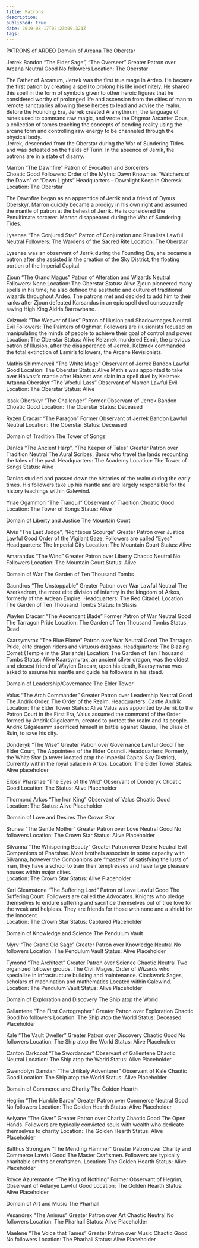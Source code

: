 ```yaml
---
title: Patrons
description: 
published: true
date: 2019-08-17T02:23:09.321Z
tags: 
---
```


 PATRONS of ARDEO
Domain of Arcana The Oberstar 

Jerrek Bandon “The Elder Sage”, “The Overseer” Greater Patron over Arcana
Neutral Good
No followers
Location: The Oberstar

The Father of Arcanum, Jerrek was the first true mage in Ardeo. He became the first patron by creating a spell to prolong his life indefinitely. He shared this spell in the form of symbols given to other heroic figures that he considered worthy of prolonged life and ascension from the cities of man to remote sanctuaries allowing these heroes to lead and advise the realm.  Before the Founding Era, Jerrek created Aramythirum, the language of runes used to command raw magic, and wrote the Ohgmar Arcanter Opus, a collection of tomes teaching the concepts of bending reality using the arcane form and controlling raw energy to be channeled through the physical body.  
 Jerrek, descended from the Oberstar during the War of Sundering Tides and was defeated on the fields of Turin. In the absence of Jerrik, the patrons are in a state of disarry.

Marron  “The Dawnfire” Patron of Evocation and Sorcerers   
Choatic Good
Followers: Order of the Mythic Dawn
Known as “Watchers of the Dawn” or “Dawn Lights”
Headquarters – Dawnlight Keep in Oberesk. 
Location: The Oberstar

The Dawnfire began as an apprentice of Jerrik and a friend of Dynus Oberskyr. Marron quickly became a prodigy in his own right and assumed the mantle of patron at the behest of Jerrik. He is considered the Penultimate sorcerer. 
Marron disappeared during the War of Sundering Tides.


Lysenae  “The Conjured Star” Patron of Conjuration and Ritualists 
Lawful Neutral
Followers: The Wardens of the Sacred Rite 
Location: The Oberstar

Lysenae was an observant of Jerrik during the Founding Era, she became a patron after she assisted in the creation of the Sky District, the floating portion of the Imperial Capital.

 Zjoun  “The Grand Magus” Patron of Alteration and Wizards 
Neutral
Followers: None
Location: The Oberstar
Status: Alive
Zjoun pioneered many spells in his time; he also defined the aesthetic and culture of traditional wizards throughout Ardeo.  The patrons met and decided to add him to their ranks after Zjoun defeated Karsandus in an epic spell duel consequently saving High King Aldris Barrowbane.

Kelzmek  “The Weaver of Lies” Patron of Illusion and Shadowmages 
Neutral Evil
Followers: The Painters of Oghmar. Followers are illusionists focused on manipulating the minds of people to achieve their goal of control and power. 
Location: The Oberstar
Status: Alive
Kelzmek murdered Esmir, the previous patron of Illusion, after the disapperence of Jerrek. Kelzmek commanded the total extinction of Esmir’s followers, the Arcane Revisionists. 

Mathis Shimmerveil  “The White Mage” Observant of Jerrek Bandon 
Lawful Good
Location: The Oberstar
Status: Alive
Mathis was appointed to take over Halvast’s mantle after Halvast was slain in a spell duel by Kelzmek. 
Artanna Oberskyr  “The Woeful Lass” Observant of Marron 
Lawful Evil
Location: The Oberstar
Status: Alive

Issak Oberskyr  “The Challenger” Former Observant of Jerrek Bandon 
Choatic Good
Location: The Oberstar
Status: Deceased

Ryzen Dracarr  “The Paragon” Former Observant of Jerrek Bandon 
Lawful Neutral
Location: The Oberstar
Status: Deceased






Domain of Tradition The Tower of Songs

Danlos  “The Ancient Harp”, “The Keeper of Tales” Greater Patron over Tradition
Neutral 
The Aural Scribes, Bards who travel the lands recounting the tales of the past. Headquarters: The Academy
Location: The Tower of Songs
Status: Alive

Danlos studied and passed down the histories of the realm during the early times. His followers take up his mantle and are largely responsible for the history teachings within Galewind.

Yrlae Ogammon  “The Tranquil” Observant of Tradition
Choatic Good 
Location: The Tower of Songs
Status: Alive


Domain of Liberty and Justice The Mountain Court

Alvis  “The Last Judge”, “Righteous Scourge” Greater Patron over Justice
Lawful Good 
Order of the Vigilant Gaze, Followers are called “Eyes” Headquarters: The Imperial City
Location: The Mountain Court
Status: Alive


Amarandus  “The Wind” Greater Patron over Liberty
Chaotic Neutral
No Followers
Location: The Mountain Court
Status: Alive



Domain of War The Garden of Ten Thousand Tombs

Gaundros  “The Unstoppable” Greater Patron over War
Lawful Neutral
The Azerkadrem, the most elite division of infantry in the kingdom of Arkos, formerly of the Ardean Empire. Headquarters: The Red Citadel.
Location: The Garden of Ten Thousand Tombs
Status: In Stasis

Waylen Dracarr  “The Ascendant Blade” Former Patron of War
Neutral Good
The Tarragon Pride 
Location: The Garden of Ten Thousand Tombs
Status: Dead

Kaarsymvrax  “The Blue Flame” Patron over War
Neutral Good
The Tarragon Pride, elite dragon riders and virtuous dragons. Headquarters: The Blazing Comet (Temple in the Starlands)
Location: The Garden of Ten Thousand Tombs
Status: Alive
Kaarsymvrax, an ancient silver dragon, was the oldest and closest friend of Waylen Dracarr, upon his death, Kaarsymvrax was asked to assume his mantle and guide his followers in his stead. 

Domain of Leadership/Governance The Elder Tower

Valus  “The Arch Commander” Greater Patron over Leadership
Neutral Good
The Andrik Order, The Order of the Realm.  Headquarters: Castle Andrik 
Location: The Elder Tower
Status: Alive
Valus was appointed by Jerrik to the Patron Court in the First Era, Valus assumed the command of the Order formed by Andrik Gilgaleamm, created to protect the realm and its people. Andrik Gilgaleamm sacrificed himself in battle against Klauss, The Blaze of Ruin, to save his city. 


Donderyk “The Wise” Greater Patron over Governance
Lawful Good
The Elder Court, The Appointees of the Elder Council.  Headquarters: Formerly, the White Star (a tower located atop the Imperial Capital Sky District), Currently within the royal palace in Arkos.
Location: The Elder Tower
Status: Alive
placeholder 



Ellosir Pharshae  “The Eyes of the Wild” Observant of Donderyk
Choatic Good
Location: The 
Status: Alive
Placeholder

Thormond Arkos  “The Iron King” Observant of Valus
Choatic Good
Location: The 
Status: Alive
Placeholder









Domain of Love and Desires The Crown Star

Srunea  “The Gentle Mother” Greater Patron over Love
Neutral Good
No followers 
Location: The Crown Star
Status: Alive
Placeholder 


Silvanna  “The Whispering Beauty” Greater Patron over Desire
Neutral Evil
Companions of Pharshae. Most brothels associate in some capacity with Silvanna, however the Companions are “masters” of satisfying the lusts of man, they have a school to train their temptresses and have large pleasure houses within major cities.  
Location: The Crown Star
Status: Alive
Placeholder 


Karl Gleamstone “The Suffering Lord” Patron of Love 
Lawful Good
The Suffering Court. Followers are called the Advocates. Knights who pledge themselves to endure suffering and sacrifice themselves out of true love for the weak and helpless. They are friends for those with none and a shield for the innocent.  
Location: The Crown Star
Status: Captured
Placeholder 




 Domain of Knowledge and Science The Pendulum Vault

Myrv  “The Grand Old Sage” Greater Patron over Knowledge
Neutral 
No followers 
Location: The Pendulum Vault
Status: Alive
Placeholder 

Tymond  “The Architect” Greater Patron over Science 
Chaotic Neutral 
Two organized follower groups. The Civil Mages, Order of Wizards who specialize in infrastructure building and maintenance. Clockwork Sages, scholars of machination and mathematics Located within Galewind.
Location: The Pendulum Vault
Status: Alive
Placeholder 

Domain of Exploration and Discovery The Ship atop the World

Gallantene  “The First Cartographer” Greater Patron over Exploration
Chaotic Good
No followers 
Location: The Ship atop the World
Status: Deceased
Placeholder 

Kale  “The Vault Dweller” Greater Patron over Discovery
Chaotic Good
No followers 
Location: The Ship atop the World
Status: Alive
Placeholder 

Canton Darkcoat  “The Swordancer” Observant of Gallentene
Chaotic Neutral
Location: The Ship atop the World
Status: Alive
Placeholder 

Gwendolyn Danstan “The Unlikely Adventurer” Observant of Kale
Chaotic Good
Location: The Ship atop the World
Status: Alive
Placeholder 

Domain of Commerce and Charity The Golden Hearth

Hegrim  “The Humble Baron” Greater Patron over Commerce
Neutral Good
No followers 
Location: The Golden Hearth
Status: Alive
Placeholder

Aelyane  “The Giver” Greater Patron over Charity
Chaotic Good
The Open Hands. Followers are typically convicted souls with wealth who dedicate themselves to charity
Location: The Golden Hearth
Status: Alive
Placeholder

Balthus Strongjaw  “The Mending Hammer” Greater Patron over Charity and Commerce
Lawful Good
The Master Craftsmen. Followers are typically charitable smiths or craftsmen.
Location: The Golden Hearth
Status: Alive
Placeholder



Royce Azuremantle   “The King of Nothing” Former Observant of Hegrim, Observant of Aelanye
Lawful Good
Location: The Golden Hearth
Status: Alive
Placeholder


Domain of Art and Music The Pharhall

Vesandrex  “The Animus” Greater Patron over Art
Chaotic Neutral
No followers 
Location: The Pharhall
Status: Alive
Placeholder

Maelene  “The Voice that Tames” Greater Patron over Music
Chaotic Good
No followers 
Location: The Pharhall
Status: Alive
Placeholder


